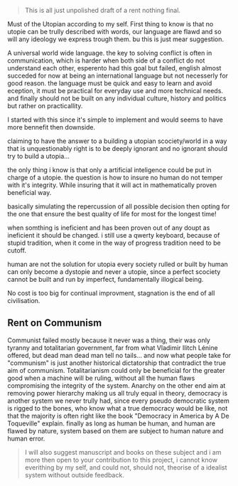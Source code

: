 > This is all just unpolished draft of a rent nothing final.
> 
Must of the Utopian according to my self.
First thing to know is that no utopie can be trully described with words, our language are flawd and so will any ideology we express trough them. bu this is just mear suggestion.

A universal world wide language. the key to solving conflict is often in communication, which is harder when both side of a conflict do not understand each other, esperento had this goal but failed, english almost succeded for now at being an international language but not necesserly for good reason. the language must be quick and easy to learn and avoid eception, it must be practical for everyday use and more technical needs. and finally should not be built on any individual culture, history and politics but rather on practicallity.

I started with this since it's simple to implement and would seems to have more bennefit then downside.

claiming to have the answer to a building a utopian scociety/world in a way that is unquestionably right is to be deeply ignorant and no ignorant should try to build a utopia...

the only thing i know is that only a artificial inteligence could be put in charge of a utopie. the question is how to insure no human do not temper with it's integrity.
While insuring that it will act in mathematically proven beneficial way.

basically simulating the repercussion of all possible decision then opting for the one that ensure the best quality of life for most for the longest time!


when somthing is ineficient and has been proven out of any doupt as ineficient it should be changed.
i still use a qwerty keyboard, because of stupid tradition, when it come in the way of progress tradition need to be cutoff.

human are not the solution for utopia every society rulled or built by human can only become a dystopie and never a utopie, since a perfect scociety cannot be built and run by imperfect, fundamentally illogical being.

No cost is too big for continual improvment, stagnation is the end of all civilisation.

## Rent on Communism
Communist failed mostly because it never was a thing, 
their was only tyranny and totalitarian government, 
far from what Vladimir Ilitch Lénine offered, but dead man dead man tell no tails... 
and now what people take for "communism" is just another historical dictatorship that contradict the true aim of communism.
Totalitarianism could only be beneficial for the greater good when a machine will be ruling,
without all the human flaws compromising the integrity of the system.
Anarchy on the other end aim at removing power hierarchy making us all truly equal in theory, 
democracy is another system we never trully had, since every pseudo democratic system is rigged to the bones,
who know what a true democracy would be like, not that the majority is often right like the book "Democracy in America by A De Toqueville" explain.
finally as long as human be human, and human are flawed by nature, system based on them are subject to human nature and human error. 


> I will also suggest manuscript and books on these subject and i am more then open to your contribution to this project, 
i cannot know everithing by my self, and could not, should not, theorise of a idealist system without outside feedback.

